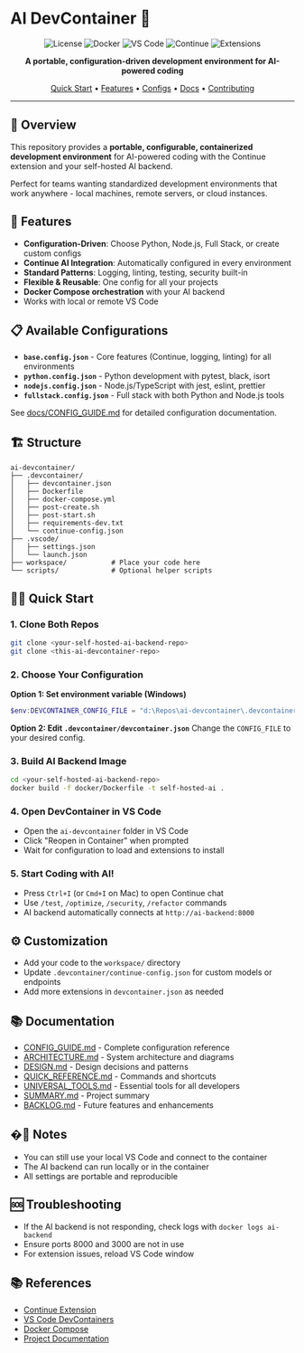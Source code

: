 # AI DevContainer 🚀

<div align="center">

![License](https://img.shields.io/badge/license-MIT-blue.svg)
![Docker](https://img.shields.io/badge/docker-ready-blue.svg)
![VS Code](https://img.shields.io/badge/VS%20Code-DevContainer-blue.svg)
![Continue](https://img.shields.io/badge/Continue-AI-purple.svg)
![Extensions](https://img.shields.io/badge/extensions-24-green.svg)

**A portable, configuration-driven development environment for AI-powered coding**

[Quick Start](#-quick-start) • [Features](#-features) • [Configs](#-available-configurations) • [Docs](docs/) • [Contributing](CONTRIBUTING.md)

</div>

---

## 📖 Overview

This repository provides a **portable, configurable, containerized development environment** for AI-powered coding with the Continue extension and your self-hosted AI backend.

Perfect for teams wanting standardized development environments that work anywhere - local machines, remote servers, or cloud instances.

## 🚀 Features
- **Configuration-Driven**: Choose Python, Node.js, Full Stack, or create custom configs
- **Continue AI Integration**: Automatically configured in every environment
- **Standard Patterns**: Logging, linting, testing, security built-in
- **Flexible & Reusable**: One config for all your projects
- **Docker Compose orchestration** with your AI backend
- Works with local or remote VS Code

## 📋 Available Configurations

- **`base.config.json`** - Core features (Continue, logging, linting) for all environments
- **`python.config.json`** - Python development with pytest, black, isort
- **`nodejs.config.json`** - Node.js/TypeScript with jest, eslint, prettier
- **`fullstack.config.json`** - Full stack with both Python and Node.js tools

See [docs/CONFIG_GUIDE.md](docs/CONFIG_GUIDE.md) for detailed configuration documentation.

## 🏗️ Structure
```
ai-devcontainer/
├── .devcontainer/
│   ├── devcontainer.json
│   ├── Dockerfile
│   ├── docker-compose.yml
│   ├── post-create.sh
│   ├── post-start.sh
│   ├── requirements-dev.txt
│   └── continue-config.json
├── .vscode/
│   ├── settings.json
│   └── launch.json
├── workspace/           # Place your code here
└── scripts/             # Optional helper scripts
```

## 🧑‍💻 Quick Start

### 1. Clone Both Repos

```bash
git clone <your-self-hosted-ai-backend-repo>
git clone <this-ai-devcontainer-repo>
```

### 2. Choose Your Configuration

**Option 1: Set environment variable (Windows)**
```powershell
$env:DEVCONTAINER_CONFIG_FILE = "d:\Repos\ai-devcontainer\.devcontainer\configs\python.config.json"
```

**Option 2: Edit `.devcontainer/devcontainer.json`**
Change the `CONFIG_FILE` to your desired config.

### 3. Build AI Backend Image

```bash
cd <your-self-hosted-ai-backend-repo>
docker build -f docker/Dockerfile -t self-hosted-ai .
```

### 4. Open DevContainer in VS Code
- Open the `ai-devcontainer` folder in VS Code
- Click "Reopen in Container" when prompted
- Wait for configuration to load and extensions to install

### 5. Start Coding with AI!
- Press `Ctrl+I` (or `Cmd+I` on Mac) to open Continue chat
- Use `/test`, `/optimize`, `/security`, `/refactor` commands
- AI backend automatically connects at `http://ai-backend:8000`

## ⚙️ Customization
- Add your code to the `workspace/` directory
- Update `.devcontainer/continue-config.json` for custom models or endpoints
- Add more extensions in `devcontainer.json` as needed

## 📚 Documentation
- [CONFIG_GUIDE.md](docs/CONFIG_GUIDE.md) - Complete configuration reference
- [ARCHITECTURE.md](docs/ARCHITECTURE.md) - System architecture and diagrams
- [DESIGN.md](docs/DESIGN.md) - Design decisions and patterns
- [QUICK_REFERENCE.md](docs/QUICK_REFERENCE.md) - Commands and shortcuts
- [UNIVERSAL_TOOLS.md](docs/UNIVERSAL_TOOLS.md) - Essential tools for all developers
- [SUMMARY.md](docs/SUMMARY.md) - Project summary
- [BACKLOG.md](BACKLOG.md) - Future features and enhancements

## �📝 Notes
- You can still use your local VS Code and connect to the container
- The AI backend can run locally or in the container
- All settings are portable and reproducible

## 🆘 Troubleshooting
- If the AI backend is not responding, check logs with `docker logs ai-backend`
- Ensure ports 8000 and 3000 are not in use
- For extension issues, reload VS Code window

## 📚 References
- [Continue Extension](https://continue.dev/)
- [VS Code DevContainers](https://containers.dev/)
- [Docker Compose](https://docs.docker.com/compose/)
- [Project Documentation](docs/)
